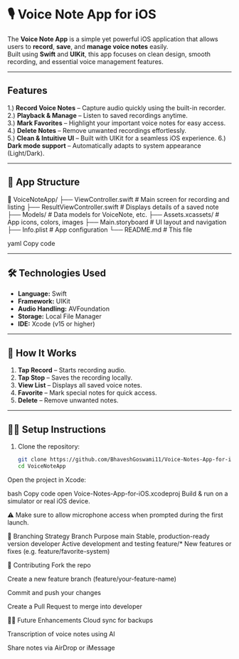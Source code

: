 # 🎙️ Voice Note App for iOS

The **Voice Note App** is a simple yet powerful iOS application that allows users to **record**, **save**, and **manage voice notes** easily.  
Built using **Swift** and **UIKit**, this app focuses on clean design, smooth recording, and essential voice management features.

---

##  Features

1.) **Record Voice Notes** – Capture audio quickly using the built-in recorder.  
2.) **Playback & Manage** – Listen to saved recordings anytime.  
3.) **Mark Favorites** – Highlight your important voice notes for easy access.  
4.) **Delete Notes** – Remove unwanted recordings effortlessly.  
5.) **Clean & Intuitive UI** – Built with UIKit for a seamless iOS experience.
6.) **Dark mode support** – Automatically adapts to system appearance (Light/Dark).

---

## 🧩 App Structure

📁 VoiceNoteApp/
├── ViewController.swift # Main screen for recording and listing
├── ResultViewController.swift # Displays details of a saved note
├── Models/ # Data models for VoiceNote, etc.
├── Assets.xcassets/ # App icons, colors, images
├── Main.storyboard # UI layout and navigation
├── Info.plist # App configuration
└── README.md # This file

yaml
Copy code

---

## 🛠️ Technologies Used

- **Language:** Swift  
- **Framework:** UIKit  
- **Audio Handling:** AVFoundation  
- **Storage:** Local File Manager  
- **IDE:** Xcode (v15 or higher)  

---

## 📱 How It Works

1. **Tap Record** – Starts recording audio.  
2. **Tap Stop** – Saves the recording locally.  
3. **View List** – Displays all saved voice notes.  
4. **Favorite** – Mark special notes for quick access.  
5. **Delete** – Remove unwanted notes.  

---

## 🧑‍💻 Setup Instructions

1. Clone the repository:
   ```bash
   git clone https://github.com/BhaveshGoswami11/Voice-Notes-App-for-iOS.git
   cd VoiceNoteApp
Open the project in Xcode:

bash
Copy code
open Voice-Notes-App-for-iOS.xcodeproj
Build & run on a simulator or real iOS device.

⚠️ Make sure to allow microphone access when prompted during the first launch.

🌿 Branching Strategy
Branch	Purpose
main	Stable, production-ready version
developer	Active development and testing
feature/*	New features or fixes (e.g. feature/favorite-system)

🤝 Contributing
Fork the repo

Create a new feature branch (feature/your-feature-name)

Commit and push your changes

Create a Pull Request to merge into developer

🧑‍🎨 Future Enhancements
Cloud sync for backups

Transcription of voice notes using AI

Share notes via AirDrop or iMessage




